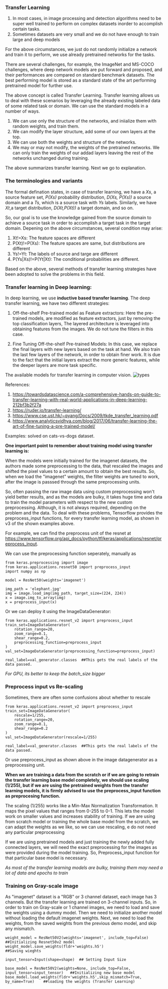 ### Transfer Learning

1. In most cases, in image processing and detection algorithms need to be super well trained to perform on complex datasets inorder to accomplish certain tasks.
2. Sometimes datasets are very small and we do not have enough to train large and deep models

For the above circumstances, we just do not randomly initialize a network and train it to perform, we use already pretrained networks for the tasks. 

There are several challenges, for example, the ImageNet and MS-COCO challenges, where deep network models are put forward and proposed, and their performances are compared on standard benchmark datasets. The best performing model is stored as a standard state of the art performing pretrained model for further use.

The above concept is called Transfer Learning. Transfer learning allows us to deal with these scenarios by leveraging the already existing labeled data of some related task or domain. We can use the standard models in a number of ways. 

1. We can use only the structure of the networks, and iniialize them with random weights, and train them.
2. We can modify the layer structure, add some of our own layers at the top. 
3. We can use both the weights and structure of the networks. 
4. We may or may not modify, the weights of the pretrained networks. We can only train the weights of our addad layers leaving the rest of the networks unchanged during training.

The above summarizes transfer learning. Next we go to explanation.


### The terminologies and variants

The formal defination states, in case of transfer learning, we have a *Xs*, a source feature set, *P(Xs)* probability distribution, *D(Xs, P(Xs))* a source domain and a *Ts*, which is a source task with *Ys* labels. Similarly, we have *Xt*,a target distribution, *D(Xt,P(Xt))* a target domain,  and so on.

So, our goal is to use the knowledge gained from the source domain to achieve a source task in order to accomplish a target task in the target domain. Depening on the above circumstances, several condition may arise:

1. Xt!=Xs: The feature spaces are different
2. P(Xt)!=P(Xs): The feature spaces are same, but distributions are different
3. Ys!=Yt: The labels of source and targe are different
4. P(Ys|Xs)!=P(Yt|Xt): The conditional probabilities are different.

Based on the above, several methods of transfer learning strategies have been adopted to solve the problems in this field.

### Transfer learning in Deep learning:

In deep learning, we use **inductive based transfer learning**. The deep transfer learning, we have two different strategies:

1. Off-the-shelf Pre-trained model as Feature extractors: Here the pre-trained models, are modified as feature extractors, just by removing the top classification layers, The layered architecture is leveraged into obtaining features from the images. We do not tune the filters in this case.

2. Fine Tuning Off-the-shelf Pre-trained Models: In this case, we replace the final layers with new layers based on the task at hand. We also train the last few layers of the network, in order to obtain finer work. It is due to the fact that the initial layers extract the more generic features, while the deeper layers are more task specific.

The available models for transfer learning in computer vision.
![types](https://www.educative.io/api/edpresso/shot/4574405643468800/image/4521173214822400)

References:

1. https://towardsdatascience.com/a-comprehensive-hands-on-guide-to-transfer-learning-with-real-world-applications-in-deep-learning-212bf3b2f27a
2. https://ruder.io/transfer-learning/
3. https://www.cse.ust.hk/~qyang/Docs/2009/tkde_transfer_learning.pdf
4. https://www.analyticsvidhya.com/blog/2017/06/transfer-learning-the-art-of-fine-tuning-a-pre-trained-model/

Examples: solved on cats-vs-dogs dataset.

**One important point to remember about training model using transfer learning is:**

When the models were initially trained for the imagenet datasets, the authors made some preprocessing to the data, that rescaled the images and shifted the pixel values to a certain amount to obtain the best results. So, when we load the "imagenet" weights, the filter weights are tuned to work, after the image is passsed through the same preprocessing units. 

So, often passing the raw image data using custom preprocessing won't yield better results, and as the models are bulky, it takes huge time and data to train the model parameters with respect to the new custom preprocessing. Although, it is not always required, depending on the problem and the data. To deal with these problems, Tensorflow provides the preprocess_input functions, for every transfer learning model, as shown in v3 of the shown examples above.

For example, we can find the preprocess unit of the resnet at https://www.tensorflow.org/api_docs/python/tf/keras/applications/resnet/preprocess_input.

We can use the preprocessing function seperately, manually as 

~~~from keras.applications.resnet50 import ResNet50
from keras.preprocessing import image
from keras.applications.resnet50 import preprocess_input
import numpy as np

model = ResNet50(weights='imagenet')

img_path = 'elephant.jpg'
img = image.load_img(img_path, target_size=(224, 224))
x = image.img_to_array(img)
x = preprocess_input(x)
~~~

Or we can deploy it using the ImageDataGenerator:

~~~from tensorflow.keras.preprocessing.image import ImageDataGenerator
from keras.applications.resnet_v2 import preprocess_input
train_set=ImageDataGenerator(
    rotation_range=20,
    zoom_range=0.1,
    shear_range=0.2,
    preprocessing_function=preprocess_input
)
val_set=ImageDataGenerator(preprocessing_function=preprocess_input)

real_label=val_generator.classes  ##This gets the real labels of the data passed.
~~~


*For GPU, its better to keep the batch_size bigger*

### Preprocess input vs Re-scaling

Sometimes, there are often some confusions about whether to rescale

~~~from tensorflow.keras.preprocessing.image import ImageDataGenerator
from keras.applications.resnet_v2 import preprocess_input
train_set=ImageDataGenerator(
    rescale=1/255,
    rotation_range=20,
    zoom_range=0.1,
    shear_range=0.2
)
val_set=ImageDataGenerator(rescale=1/255)

real_label=val_generator.classes  ##This gets the real labels of the data passed.
~~~

Or use preprocess_input as shown above in the image datagenerator as a preprocessing unit. 

**When we are training a data from the scratch or if we are going to retrain the transfer learning base model completely, we should use scaling (1/255), but if we are using the pretrained weights from the transfer learning models, it is firmly advised to use the preprocess_input function as preprocesing function.**

The scaling (1/255) works like a Min-Max Normalization Transformation. It maps the pixel values that ranges from 0-255 to 0-1. This lets the model work on smaller values and  increases stability of training. If we are using from scratch model or training the whole base model from the scratch, we can adapt the weights as we like, so we can use rescaling, e do not need any particular preprocessing

If we are using pretrained models and just training the newly added fully connected layers, we will need the exact preprocessing for the images as were provided during the model training. So, Preprocess_input function for that particular base model is necessary.

*As most of the transfer learning models are bulky, training them may need a lot of data and epochs to train*

### Training on Gray-scale image

As "imagenet" dataset is a "RGB" or 3 channel dataset, each image has 3 channels. But the transfer learning are trained on 3-channel inputs. So, in order to train on Gray-scale or 1 channel images, we need to load and save the weights using a dummy model. Then we need to initialize another model without loading the default imagenet weights. Next, we need to load the weights, from the saved weights from the previous demo model, and skip any mismatch.

~~~
weight_model = ResNet50V2(weights='imagenet', include_top=False)   ##Initializing Resnet50v2 model
weight_model.save_weights(fldr+'weights.h5')                       ##Saving wieghts

input_tensor=Input(shape=shape)  ## Setting Input Size

base_model = ResNet50V2(weights=None, include_top=False, input_tensor=input_tensor)   ##Initializing new base model
base_model.load_weights(fldr+'weights.h5',skip_mismatch=True, by_name=True)    ##loading the weights (Transfer Learning)
~~~


